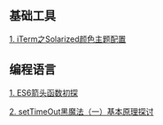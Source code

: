 ## 基础工具
[1. iTerm之Solarized颜色主题配置](https://github.com/muwenzi/Blog/issues/1)

## 编程语言
[1. ES6箭头函数初探](https://github.com/muwenzi/Blog/issues/2)

[2. setTimeOut黑魔法（一）基本原理探讨](https://github.com/muwenzi/Blog/issues/3)



